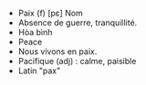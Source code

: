 - Paix (f) [pɛ] Nom
- Absence de guerre, tranquillité.
- Hòa bình
- Peace
- Nous vivons en paix.
- Pacifique (adj) : calme, paisible
- Latin "pax"